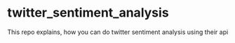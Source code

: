 # twitter_sentiment_analysis
This repo explains, how you can do twitter sentiment analysis using their api

